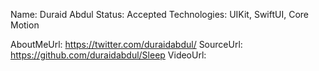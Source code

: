 Name: Duraid Abdul
Status: Accepted
Technologies: UIKit, SwiftUI, Core Motion

AboutMeUrl: https://twitter.com/duraidabdul/
SourceUrl: https://github.com/duraidabdul/Sleep
VideoUrl: 

<!---
EXAMPLE
Name: John Appleseed
Status: Submitted <or> Winner <or> Distinguished <or> Rejected
Technologies: SwiftUI, RealityKit, CoreGraphic

AboutMeUrl: https://linkedin.com/in/johnappleseed
SourceUrl: https://github.com/johnappleseed/wwdc2025
VideoUrl: https://youtu.be/ABCDE123456
-->
